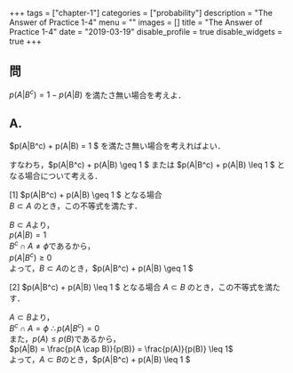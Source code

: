 +++
tags = ["chapter-1"]
categories = ["probability"]
description = "The Answer of Practice 1-4"
menu = ""
images = []
title = "The Answer of Practice 1-4"
date = "2019-03-19"
disable_profile = true
disable_widgets = true
+++

## 問
$p(A|B^c) = 1 - p(A|B)$ を満たさ無い場合を考えよ．  

## A.
$p(A|B^c) + p(A|B) = 1 $ を満たさ無い場合を考えればよい．

すなわち，$p(A|B^c) + p(A|B) \geq 1 $ または $p(A|B^c) + p(A|B) \leq 1 $ となる場合について考える．

[1] $p(A|B^c) + p(A|B) \geq 1 $ となる場合  
  $B \subset A$ のとき，この不等式を満たす．  
  
  $B \subset A$より，  
  $p(A|B) = 1$  
  $B^c \cap A \neq \phi$であるから，  
  $p(A|B^c) \geq 0$  
  よって，$B \subset A$のとき，$p(A|B^c) + p(A|B) \geq 1 $


[2] $p(A|B^c) + p(A|B) \leq 1 $ となる場合
  $A \subset B$ のとき，この不等式を満たす．  
  
  $A \subset B$より，  
  $B^c \cap A = \phi$  $\therefore p(A|B^c)=0$  
  また，$p(A) \leq p(B)$であるから，  
  $p(A|B) = \frac{p(A \cap B)}{p(B)} = \frac{p(A)}{p(B)} \leq 1$  
  よって，$A \subset B$のとき，$p(A|B^c) + p(A|B) \leq 1 $